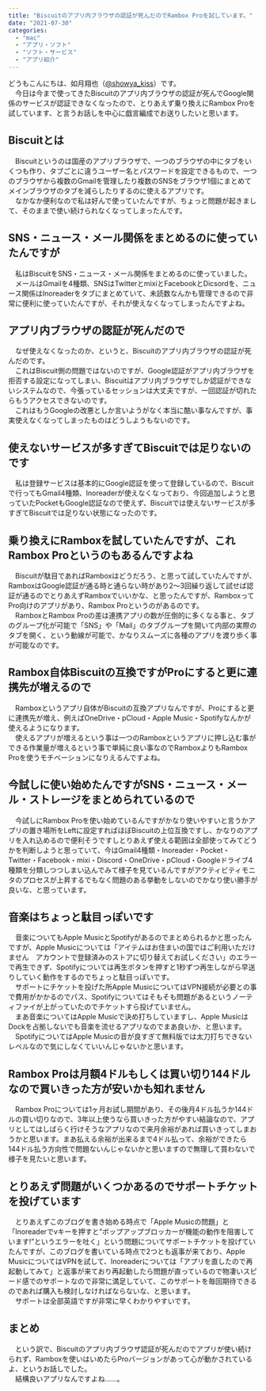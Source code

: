 ```yaml
---
title: "Biscuitのアプリ内ブラウザの認証が死んだのでRambox Proを試しています。"
date: "2021-07-30"
categories: 
  - "mac"
  - "アプリ・ソフト"
  - "ソフト・サービス"
  - "アプリ紹介"
---
```


どうもこんにちは、如月翔也（[@showya\_kiss](http://twitter.com/showya_kiss)）です。  
　今日は今まで使ってきたBiscuitのアプリ内ブラウザの認証が死んでGoogle関係のサービスが認証できなくなったので、とりあえず乗り換えにRambox Proを試しています、と言うお話しを中心に戯言編成でお送りしたいと思います。  

## Biscuitとは

　Biscuitというのは国産のアプリブラウザで、一つのブラウザの中にタブをいくつも作り、タブごとに違うユーザー名とパスワードを設定できるもので、一つのブラウザから複数のGmailを管理したり複数のSNSをブラウザ1個にまとめてメインブラウザのタブを減らしたりするのに使えるアプリです。  
　なかなか便利なので私は好んで使っていたんですが、ちょっと問題が起きまして、そのままで使い続けられなくなってしまったんです。  

## SNS・ニュース・メール関係をまとめるのに使っていたんですが

　私はBiscuitをSNS・ニュース・メール関係をまとめるのに使っていました。  
　メールはGmailを4種類、SNSはTwitterとmixiとFacebookとDicsordを、ニュース関係はInoreaderをタブにまとめていて、未読数なんかも管理できるので非常に便利に使っていたんですが、それが使えなくなってしまったんですよね。  

## アプリ内ブラウザの認証が死んだので

　なぜ使えなくなったのか、というと、Biscuitのアプリ内ブラウザの認証が死んだのです。  
　これはBiscuit側の問題ではないのですが、Google認証がアプリ内ブラウザを拒否する設定になってしまい、Biscuitはアプリ内ブラウザでしか認証ができないシステムなので、今張っているセッションは大丈夫ですが、一回認証が切れたらもうアクセスできないのです。  
　これはもうGoogleの改悪としか言いようがなく本当に酷い事なんですが、事実使えなくなってしまったものはどうしようもないのです。  

## 使えないサービスが多すぎてBiscuitでは足りないのです

　私は登録サービスは基本的にGoogle認証を使って登録しているので、Biscuitで行ってもGmail4種類、Inoreaderが使えなくなっており、今回追加しようと思っていたPocketもGoogle認証なので使えず、Biscuitでは使えないサービスが多すぎてBiscuitでは足りない状態になったのです。  

## 乗り換えにRamboxを試していたんですが、これRambox Proというのもあるんですよね

　Biscuitが駄目であればRamboxはどうだろう、と思って試していたんですが、RamboxはGoogle認証が通る時と通らない時があり2〜3回繰り返して試せば認証が通るのでとりあえずRamboxでいいかな、と思ったんですが、RamboxってPro向けのアプリがあり、Rambox Proというのがあるのです。  
　RamboxとRambox Proの差は連携アプリの数が圧倒的に多くなる事と、タブのグループ化が可能で「SNS」や「Mail」のタブグループを開いて内部の実際のタブを開く、という動線が可能で、かなりスムーズに各種のアプリを渡り歩く事が可能なのです。  

## Rambox自体Biscuitの互換ですがProにすると更に連携先が増えるので

　Ramboxというアプリ自体がBiscuitの互換アプリなんですが、Proにすると更に連携先が増え、例えばOneDrive・pCloud・Apple Music・Spotifyなんかが使えるようになります。  
　使えるアプリが増えるという事は一つのRamboxというアプリに押し込む事ができる作業量が増えるという事で単純に良い事なのでRamboxよりもRambox Proを使うモチベーションになりえるんですよね。  

## 今試しに使い始めたんですがSNS・ニュース・メール・ストレージをまとめられているので

　今試しにRambox Proを使い始めているんですがかなり使いやすいと言うかアプリの置き場所をLeftに設定すればほぼBiscuitの上位互換ですし、かなりのアプリを入れ込めるので便利そうですしとりあえず使える範囲は全部使ってみてどうかを判断しようと思っていて、今はGmail4種類・Inoreader・Pocket・Twitter・Facebook・mixi・Discord・OneDrive・pCloud・Googleドライブ4種類を分類しつつしまい込んでみて様子を見ているんですがアクティビティモニタのプロセスが上昇するでもなく問題のある挙動をしないのでかなり使い勝手が良いな、と思っています。  

## 音楽はちょっと駄目っぽいです

　音楽についてもApple MusicとSpotifyがあるのでまとめられるかと思ったんですが、Apple Musicについては「アイテムはお住まいの国ではご利用いただけません　アカウントで登録済みのストアに切り替えてお試しください」のエラーで再生できず、Spotifyについては再生ボタンを押すと1秒ずつ再生しながら早送りしていく動作をするのでちょっと駄目っぽいです。  
　サポートにチケットを投げた所Apple MusicについてはVPN接続が必要との事で費用がかかるのでパス、Spotifyについてはそもそも問題があるというノーティファイが上がっていたのでチケットすら投げていません。  
　まあ音楽についてはApple Musicで決め打ちしていますし、Apple MusicはDockを占拠しないでも音楽を流せるアプリなのでまあ良いか、と思います。  
　SpotifyについてはApple Musicの音が良すぎて無料版では太刀打ちできないレベルなので気にしなくていいんじゃないかと思います。  

## Rambox Proは月額4ドルもしくは買い切り144ドルなので買いきった方が安いかも知れません

　Rambox Proについては1ヶ月お試し期間があり、その後月4ドル払うか144ドルの買い切りなので、3年以上使うなら買いきった方がやすい結論なので、アプリとしてはしばらく行けそうなアプリなので来月余裕があれば買いきってしまおうかと思います。まあ払える余裕が出来るまで4ドル払って、余裕ができたら144ドル払う方向性で問題ないんじゃないかと思いますので無理して買わないで様子を見たいと思います。  

## とりあえず問題がいくつかあるのでサポートチケットを投げています

　とりあえずこのブログを書き始める時点で「Apple Musicの問題」と「Inoreaderでvキーを押すと”ボップアップブロッカーが機能の動作を阻害しています!”というエラーを吐く」という問題についてサポートチケットを投げていたんですが、このブログを書いている時点で2つとも返事が来ており、Apple MusicについてはVPNを試して、Inoreaderについては「アプリを直したので再起動してみて」と返事が来ており再起動したら問題が直っているので物凄いスピード感でのサポートなので非常に満足していて、このサポートを毎回期待できるのであれば購入も検討しなければならないな、と思います。  
　サポートは全部英語ですが非常に早くわかりやすいです。  

## まとめ

　という訳で、Biscuitのアプリ内ブラウザ認証が死んだのでアプリが使い続けられず、Ramboxを使いはいめたらProバージョンがあって心が動かされているよ、というお話しでした。  
　結構良いアプリなんですよね……。

